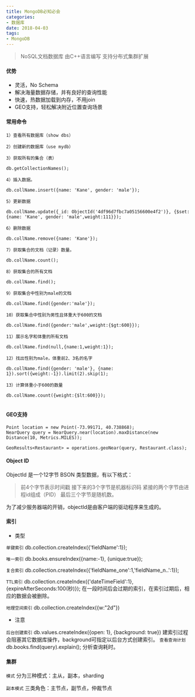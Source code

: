 ```yaml
---
title: MongoDB必知必会
categories:
- 数据库
date: 2018-04-03 
tags:
- MongoDB
---
```

>NoSQL文档数据库
>由C++语言编写
>支持分布式集群扩展

#### 优势

- 灵活，No Schema 
- 解决海量数据存储，并有良好的查询性能
- 快速，热数据加载到内存，不用join
- GEO支持，轻松解决附近位置查询场景

#### 常用命令
```
1）查看所有数据库（show dbs）

2）创建新的数据库（use mydb）

3）获取所有的集合（表）

db.getCollectionNames();

4）插入数据。

db.collName.insert({name: 'Kane', gender: 'male'});

5）更新数据

db.collName.update({_id: ObjectId('4df96d7fbc7a05156600e4f2')}, {$set: {name: 'Kane', gender: 'male',weight:111}});

6）删除数据

db.collName.remove({name: 'Kane'});

7）获取集合的文档（记录）数量。

db.collName.count();

8）获取集合的所有文档

db.collName.find();

9）获取集合中性别为male的文档

db.collName.find({gender:'male'});

10）获取集合中性别为男性且体重大于600的文档

db.collName.find({gender:'male',weight:{$gt:600}});

11）展示名字和体重的所有文档

db.collName.find(null,{name:1,weight:1});

12）找出性别为male，体重前2、3名的名字

db.collName.find({gender: 'male'}, {name: 1}).sort({weight:-1}).limit(2).skip(1);

13）计算体重小于600的数量

db.collName.count({weight:{$lt:600}});


```


#### GEO支持

```
Point location = new Point(-73.99171, 40.738868);
NearQuery query = NearQuery.near(location).maxDistance(new Distance(10, Metrics.MILES));

GeoResults<Restaurant> = operations.geoNear(query, Restaurant.class);
```


#### Object ID
ObjectId 是一个12字节 BSON 类型数据，有以下格式：
>前4个字节表示时间戳
接下来的3个字节是机器标识码
紧接的两个字节由进程id组成（PID）
最后三个字节是随机数。

为了减少服务器端的开销，objectId是由客户端的驱动程序来生成的。

#### 索引
* 类型

`单键索引`
db.collection.createIndex({'fieldName':1});

`唯一索引`
db.books.ensureIndex({name:-1}, {unique:true});

`复合索引`
db.collection.createIndex({'fieldName_one':1,'fieldName_n..':1});

`TTL索引`
db.collection.createIndex({'dateTimeField':1},{expireAfterSeconds:100(秒)});
在一段时间后会过期的索引，在索引过期后，相应的数据会被删除。

`地理空间索引`
 db.collection.createIndex({w:"2d"})

* 注意

`后台创建索引`
db.values.createIndex({open: 1}, {background: true})
建索引过程会阻塞其它数据库操作，background可指定以后台方式创建索引。
`查看查询计划`
db.books.find(query).explain();
分析查询耗时。

#### 集群
`模式`
分为三种模式：主从，副本，sharding

`副本模式`
三类角色：主节点，副节点，仲裁节点
